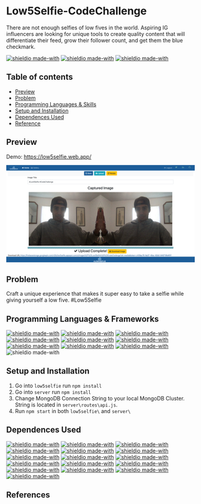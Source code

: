 # Low5Selfie-CodeChallenge

There are not enough selfies of low fives in the world. Aspiring IG influencers are looking for unique tools to create quality content that will differentiate their feed, grow their follower count, and get them the blue checkmark.

[![shieldio made-with](https://img.shields.io/badge/Version-v1.0.5-orange)]() [![shieldio made-with](https://img.shields.io/badge/Status-Completed-darkgreen)]() [![shieldio made-with](https://img.shields.io/badge/Hours_Log-10%20Hours-black)]()

## Table of contents

- [Preview](#preview)
- [Problem](#problem)
- [Programming Languages & Skills](#programming-languages-&-skills)
- [Setup and Installation](#setup-and-installation)
- [Dependences Used](#dependences-used)
- [Reference](#)

## Preview
Demo: https://low5selfie.web.app/
<p align="center">
  <img src="project_preview.png" width="800" alt="accessibility text">
</p>

## Problem

Craft a unique experience that makes it super easy to take a selfie while giving yourself a low five. #Low5Selfie

## Programming Languages & Frameworks

[![shieldio made-with](https://img.shields.io/badge/TypeScript-black?logo=typescript&style=for-the-badge)](https://www.typescriptlang.org/)
[![shieldio made-with](https://img.shields.io/badge/Angular-black?logo=angular&style=for-the-badge)]()
[![shieldio made-with](https://img.shields.io/badge/NodeJS-black?logo=node.js&style=for-the-badge)](https://nodejs.org/)
[![shieldio made-with](https://img.shields.io/badge/MongoDB-black?logo=mongodb&style=for-the-badge)]()
[![shieldio made-with](https://img.shields.io/badge/Firebase-black?logo=firebase&style=for-the-badge)]()
[![shieldio made-with](https://img.shields.io/badge/NPM-black?logo=npm&style=for-the-badge)](https://www.npmjs.com/)
[![shieldio made-with](https://img.shields.io/badge/Visual%20Studio%20Code-blue?logoColor=white&logo=visual-studio-code&style=for-the-badge)](https://code.visualstudio.com/)
[![shieldio made-with](https://img.shields.io/badge/Git--Fork-blue?logoColor=white&logo=git&style=for-the-badge)](https://git-fork.com/)
[![shieldio made-with](https://img.shields.io/badge/FireFox-blue?logoColor=white&logo=firefox&style=for-the-badge)](https://firefox.com/)
![shieldio made-with](https://img.shields.io/badge/Mac%20OS-FF8700?logo=apple&logoColor=white&style=for-the-badge)

## Setup and Installation

1. Go into `low5selfie` run `npm install`
2. Go into `server` run `npm install`
3. Change MongoDB Connection String to your local MongoDB Cluster. String is located in `server\routes\api.js`.
4. Run `npm start` in both `low5selfie\` and `server\`

## Dependences Used

[![shieldio made-with](https://img.shields.io/badge/bootstrap-4.5.3-brown)]()
[![shieldio made-with](https://img.shields.io/badge/express-4.17.1-brown)]()
[![shieldio made-with](https://img.shields.io/badge/express%20validator-6.6.1-brown)]()
[![shieldio made-with](https://img.shields.io/badge/jsonwebtoken-8.5.1-brown)]()
[![shieldio made-with](https://img.shields.io/badge/mongoose-5.10.10-brown)]()
[![shieldio made-with](https://img.shields.io/badge/cors-2.8.5-brown)]()
[![shieldio made-with](https://img.shields.io/badge/body%20parser-1.19.0-brown)]()
[![shieldio made-with](https://img.shields.io/badge/angularfire2-5.4.2-brown)]()
[![shieldio made-with](https://img.shields.io/badge/file%20saver-2.0.2-brown)]()
[![shieldio made-with](https://img.shields.io/badge/firebase-7.24.0-brown)]()
[![shieldio made-with](https://img.shields.io/badge/merge%20images-2.0.0-brown)]()
[![shieldio made-with](https://img.shields.io/badge/ngx%20webcam-0.3.0-brown)]()
[![shieldio made-with](https://img.shields.io/badge/rxjs-6.6.0-brown)]()
[![shieldio made-with](https://img.shields.io/badge/ts%20image%20processor-1.1.17-brown)]()
[![shieldio made-with](https://img.shields.io/badge/tslib-2.0.0-brown)]()
[![shieldio made-with](https://img.shields.io/badge/core%20js-3.6.5-brown)]()

## References
